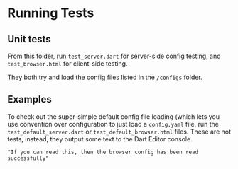 Running Tests
=============

Unit tests
-----------

From this folder, run `test_server.dart` for server-side config testing, and 
`test_browser.html` for client-side testing.  

They both try and load the config files listed in the `/configs` folder.

Examples
--------

To check out the super-simple default config file loading (which lets you 
use convention over configuration to just load a `config.yaml` file, run the 
`test_default_server.dart` or `test_default_browser.html` files.  These are not
tests, instead, they output some text to the Dart Editor console.

    "If you can read this, then the browser config has been read successfully" 